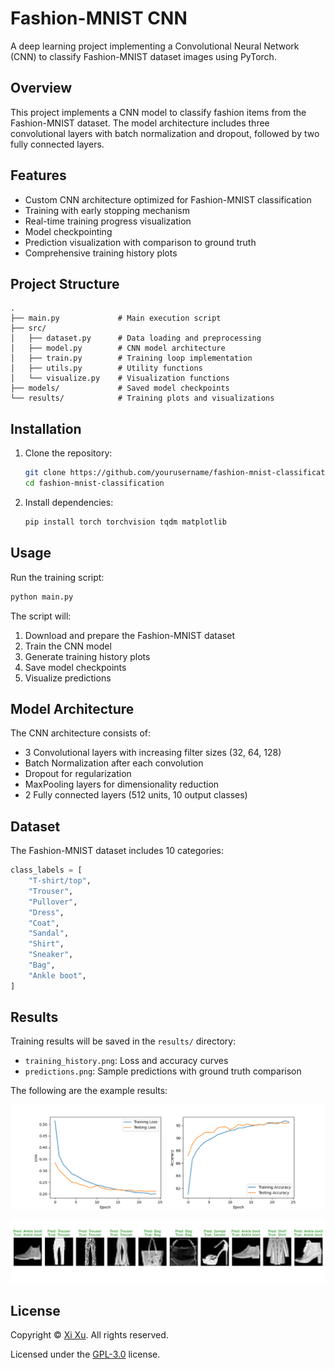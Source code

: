 # Fashion-MNIST CNN

A deep learning project implementing a Convolutional Neural Network (CNN) to classify Fashion-MNIST dataset images using PyTorch.

## Overview

This project implements a CNN model to classify fashion items from the Fashion-MNIST dataset. The model architecture includes three convolutional layers with batch normalization and dropout, followed by two fully connected layers.

## Features

- Custom CNN architecture optimized for Fashion-MNIST classification
- Training with early stopping mechanism
- Real-time training progress visualization
- Model checkpointing
- Prediction visualization with comparison to ground truth
- Comprehensive training history plots

## Project Structure

```plaintext
.
├── main.py             # Main execution script
├── src/
│   ├── dataset.py      # Data loading and preprocessing
│   ├── model.py        # CNN model architecture
│   ├── train.py        # Training loop implementation
│   ├── utils.py        # Utility functions
│   └── visualize.py    # Visualization functions
├── models/             # Saved model checkpoints
└── results/            # Training plots and visualizations
```

## Installation

1. Clone the repository:

    ```bash
    git clone https://github.com/yourusername/fashion-mnist-classification.git
    cd fashion-mnist-classification
    ```

2. Install dependencies:

    ```bash
    pip install torch torchvision tqdm matplotlib
    ```

## Usage

Run the training script:

```bash
python main.py
```

The script will:

1. Download and prepare the Fashion-MNIST dataset
2. Train the CNN model
3. Generate training history plots
4. Save model checkpoints
5. Visualize predictions

## Model Architecture

The CNN architecture consists of:

- 3 Convolutional layers with increasing filter sizes (32, 64, 128)
- Batch Normalization after each convolution
- Dropout for regularization
- MaxPooling layers for dimensionality reduction
- 2 Fully connected layers (512 units, 10 output classes)

## Dataset

The Fashion-MNIST dataset includes 10 categories:

```python
class_labels = [
    "T-shirt/top",
    "Trouser",
    "Pullover",
    "Dress",
    "Coat",
    "Sandal",
    "Shirt",
    "Sneaker",
    "Bag",
    "Ankle boot",
]
```

## Results

Training results will be saved in the `results/` directory:

- `training_history.png`: Loss and accuracy curves
- `predictions.png`: Sample predictions with ground truth comparison

The following are the example results:

![training_history](results/training_history.png)

![predictions](results/predictions.png)

## License

Copyright &copy; [Xi Xu](https://xi-xu.me). All rights reserved.

Licensed under the [GPL-3.0](LICENSE) license.  
